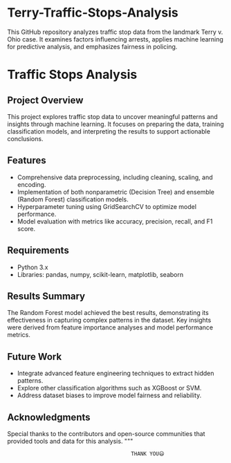 # Terry-Traffic-Stops-Analysis
This GitHub repository analyzes traffic stop data from the landmark Terry v. Ohio case. It examines factors influencing arrests, applies machine learning for predictive analysis, and emphasizes fairness in policing. 
# Traffic Stops Analysis

## Project Overview
This project explores traffic stop data to uncover meaningful patterns and insights through machine learning. It focuses on preparing the data, training classification models, and interpreting the results to support actionable conclusions.

## Features
- Comprehensive data preprocessing, including cleaning, scaling, and encoding.
- Implementation of both nonparametric (Decision Tree) and ensemble (Random Forest) classification models.
- Hyperparameter tuning using GridSearchCV to optimize model performance.
- Model evaluation with metrics like accuracy, precision, recall, and F1 score.

## Requirements
- Python 3.x
- Libraries: pandas, numpy, scikit-learn, matplotlib, seaborn

## Results Summary
The Random Forest model achieved the best results, demonstrating its effectiveness in capturing complex patterns in the dataset. Key insights were derived from feature importance analyses and model performance metrics.

## Future Work
- Integrate advanced feature engineering techniques to extract hidden patterns.
- Explore other classification algorithms such as XGBoost or SVM.
- Address dataset biases to improve model fairness and reliability.

## Acknowledgments
Special thanks to the contributors and open-source communities that provided tools and data for this analysis.
"""

                                            THANK YOU😃

